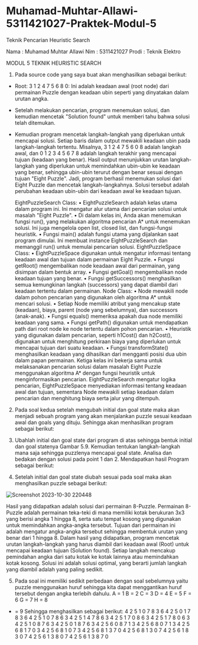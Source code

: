 # Muhamad-Muhtar-Allawi-5311421027-Praktek-Modul-5
Teknik Pencarian Heuristic Search

Nama : Muhamad Muhtar Allawi
Nim : 5311421027
Prodi : Teknik Elektro

MODUL 5
TEKNIK HEURISTIC SEARCH

1.	Pada source code yang saya buat akan menghasilkan sebagai berikut:
 
-	Root: 3 1 2 4 7 5 6 8 0: Ini adalah keadaan awal (root node) dari permainan Puzzle dengan keadaan ubin seperti yang dinyatakan dalam urutan angka.
-	Setelah melakukan pencarian, program menemukan solusi, dan kemudian mencetak "Solution found" untuk memberi tahu bahwa solusi telah ditemukan.
-	Kemudian program mencetak langkah-langkah yang diperlukan untuk mencapai solusi. Setiap baris dalam output mewakili keadaan ubin pada langkah-langkah tertentu. Misalnya, 3 1 2 4 7 5 6 0 8 adalah langkah awal, dan 0 1 2 3 4 5 6 7 8 adalah langkah terakhir yang mencapai tujuan (keadaan yang benar).
Hasil output menunjukkan urutan langkah-langkah yang diperlukan untuk memindahkan ubin-ubin ke keadaan yang benar, sehingga ubin-ubin terurut dengan benar sesuai dengan tujuan "Eight Puzzle".
Jadi, program berhasil menemukan solusi dari Eight Puzzle dan mencetak langkah-langkahnya. Solusi tersebut adalah perubahan keadaan ubin-ubin dari keadaan awal ke keadaan tujuan.

	EightPuzzleSearch Class:
•	EightPuzzleSearch adalah kelas utama dalam program ini. Ini mengatur alur utama dari pencarian solusi untuk masalah "Eight Puzzle".
•	Di dalam kelas ini, Anda akan menemukan fungsi run(), yang melakukan algoritma pencarian A* untuk menemukan solusi. Ini juga mengelola open list, closed list, dan fungsi-fungsi heuristik.
•	Fungsi main() adalah fungsi utama yang dijalankan saat program dimulai. Ini membuat instance EightPuzzleSearch dan memanggil run() untuk memulai pencarian solusi. 
EightPuzzleSpace Class: 
•	EightPuzzleSpace digunakan untuk mengatur informasi tentang keadaan awal dan tujuan dalam permainan Eight Puzzle.
•	Fungsi getRoot() mengembalikan node keadaan awal dari permainan, yang disimpan dalam bentuk array.
•	Fungsi getGoal() mengembalikan node keadaan tujuan yang benar.
•	Fungsi getSuccessors() menghasilkan semua kemungkinan langkah (successors) yang dapat diambil dari keadaan tertentu dalam permainan. 
Node Class: 
•	Node mewakili node dalam pohon pencarian yang digunakan oleh algoritma A* untuk mencari solusi.
•	Setiap Node memiliki atribut yang mencakup state (keadaan), biaya, parent (node yang sebelumnya), dan successors (anak-anak).
•	Fungsi equals() memeriksa apakah dua node memiliki keadaan yang sama.
•	Fungsi getPath() digunakan untuk mendapatkan path dari root node ke node tertentu dalam pohon pencarian.
•	Heuristik yang digunakan dalam pencarian, seperti h1Cost() dan h2Cost(), digunakan untuk menghitung perkiraan biaya yang diperlukan untuk mencapai tujuan dari suatu keadaan.
•	Fungsi transformState() menghasilkan keadaan yang dihasilkan dari mengganti posisi dua ubin dalam papan permainan. 
Ketiga kelas ini bekerja sama untuk melaksanakan pencarian solusi dalam masalah Eight Puzzle menggunakan algoritma A* dengan fungsi heuristik untuk menginformasikan pencarian. EightPuzzleSearch mengatur logika pencarian, EightPuzzleSpace menyediakan informasi tentang keadaan awal dan tujuan, sementara Node mewakili setiap keadaan dalam pencarian dan menghitung biaya serta jalur yang ditempuh.

2.	Pada soal kedua setelah mengubah initial dan goal state maka akan menjadi sebuah program yang akan menjalankan puzzle sesuai keadaan awal dan goals yang dituju. Sehingga akan menhasilkan program sebagai berikut:
 


3.	Ubahlah initial dan goal state dari program  di atas sehingga bentuk initial dan goal statenya Gambar 5.9. Kemudian tentukan langkah-langkah mana saja sehingga puzzlenya mencapai goal state.  Analisa dan bedakan dengan solusi pada point 1 dan 2.
Mendapatkan hasil Program sebagai berikut:
 



4.	Setelah initial dan goal state diubah sesuai pada soal maka akan menghasilkan puzzle sebagai berikut:
 
![Screenshot 2023-10-30 220448](https://github.com/Muhtar29Allawi/Muhamad-Muhtar-Allawi-5311421027-Praktek-Modul-5/assets/148027728/b2f9854d-f69d-4026-9aeb-30637b9fba6f)

Hasil yang didapatkan adalah solusi dari permainan 8-Puzzle. Permainan 8-Puzzle adalah permainan teka-teki di mana memiliki kotak berukuran 3x3 yang berisi angka 1 hingga 8, serta satu tempat kosong yang digunakan untuk memindahkan angka-angka tersebut. Tujuan dari permainan ini adalah mengatur angka-angka tersebut sehingga membentuk urutan yang benar dari 1 hingga 8.  Dalam hasil yang didapatkan, program mencetak urutan langkah-langkah yang harus diambil dari keadaan awal (Root) untuk mencapai keadaan tujuan (Solution found). Setiap langkah mencakup pemindahan angka dari satu kotak ke kotak lainnya atau memindahkan kotak kosong. Solusi ini adalah solusi optimal, yang berarti jumlah langkah yang diambil adalah yang paling sedikit.

5.	Pada soal ini memiliki sedikit perbedaan dengan soal sebelumnya yaitu puzzle menggunakan huruf sehingga kita dapat menggantikan huruf tersebut dengan angka terlebih dahulu.
A = 1
B = 2 
C = 3
D = 4
E = 5
F = 6 
G = 7
H = 8
-	=  9
Sehingga menghasilkan sebagai berikut:
4 2 5 1 0 7 8 3 6
4 2 5 0 1 7 8 3 6
4 2 5 1 0 7 8 6 3
4 2 5 1 4 7 8 6 3
4 2 5 1 7 0 8 6 3
4 2 5 1 7 8 0 6 3
4 2 5 1 0 8 7 6 3
4 2 5 0 1 8 7 6 3
4 2 5 6 0 8 7 1 3
4 2 5 6 8 0 7 1 3
4 2 5 6 8 1 7 0 3
4 2 5 6 8 1 0 7 3
4 2 5 6 8 1 3 7 0
4 2 5 6 8 1 3 0 7
4 2 5 6 1 8 3 0 7
4 2 5 6 1 3 8 0 7
4 2 5 6 1 3 8 7 0






